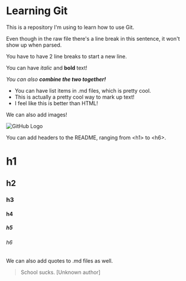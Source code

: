 # Learning Git
This is a repository I'm using to learn how to use Git.

Even though in the raw file there's a
line
break
in this sentence, it won't show up when parsed.

You have to have 2 line breaks to start a new line.

You can have *italic* and **bold** text!

_You can also **combine the two together!**_

* You can have list items in .md files, which is pretty cool.
* This is actually a pretty cool way to mark up text!
* I feel like this is better than HTML!

We can also add images!

![GitHub Logo](https://upload.wikimedia.org/wikipedia/commons/thumb/9/95/Font_Awesome_5_brands_github.svg/54px-Font_Awesome_5_brands_github.svg.png)

You can add headers to the README, ranging from \<h1\> to \<h6\>.

# h1
## h2
### h3
#### h4
##### h5
###### h6

We can also add quotes to .md files as well.

> School sucks.
> [Unknown author]
